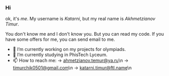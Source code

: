 ### Hi 

ok, it's $me$. My username is $Katarni$, but my real name is $Akhmetzianov$ $Timur$.

You don't know me and I don't know you. But you can read my code. 
If you have some offers for me, you can send email to me.

- 🔭 I’m currently working on my projects for olympiads.
- 🌱 I’m currently studying in PhisTech Lyceum.
- 📫 How to reach me: -> ahmetzianov.temur@ya.ru\n
                      -> timurchik0501@gmail.com\n
                      -> katarni.timur@ftl.name\n
